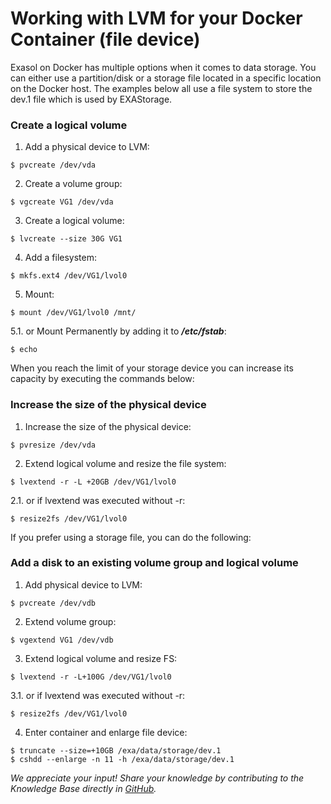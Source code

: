# Working with LVM for your Docker Container (file device) 
Exasol on Docker has multiple options when it comes to data storage. You can either use a partition/disk or a storage file located in a specific location on the Docker host. The examples below all use a file system to store the dev.1 file which is used by EXAStorage.

### Create a logical volume

1. Add a physical device to LVM:


```
$ pvcreate /dev/vda 
```
2. Create a volume group:


```
$ vgcreate VG1 /dev/vda 
```
3. Create a logical volume: 


```
$ lvcreate --size 30G VG1 
```
4. Add a filesystem:


```
$ mkfs.ext4 /dev/VG1/lvol0 
```
5. Mount:


```
$ mount /dev/VG1/lvol0 /mnt/ 
```
5.1. or Mount Permanently by adding it to ***/etc/fstab***:


```
$ echo 
```
When you reach the limit of your storage device you can increase its capacity by executing the commands below:

### Increase the size of the physical device

1. Increase the size of the physical device:


```
$ pvresize /dev/vda 
```
2. Extend logical volume and resize the file system:


```
$ lvextend -r -L +20GB /dev/VG1/lvol0 
```
2.1. or if lvextend was executed without -r:


```
$ resize2fs /dev/VG1/lvol0 
```
If you prefer using a storage file, you can do the following:

### Add a disk to an existing volume group and logical volume

1. Add physical device to LVM:


```
$ pvcreate /dev/vdb 
```
2. Extend volume group:


```
$ vgextend VG1 /dev/vdb 
```
3. Extend logical volume and resize FS:


```
$ lvextend -r -L+100G /dev/VG1/lvol0 
```
3.1. or if lvextend was executed without -r:


```
$ resize2fs /dev/VG1/lvol0 
```
4. Enter container and enlarge file device:


```
$ truncate --size=+10GB /exa/data/storage/dev.1 
$ cshdd --enlarge -n 11 -h /exa/data/storage/dev.1
```

*We appreciate your input! Share your knowledge by contributing to the Knowledge Base directly in [GitHub](https://github.com/exasol/public-knowledgebase).* 